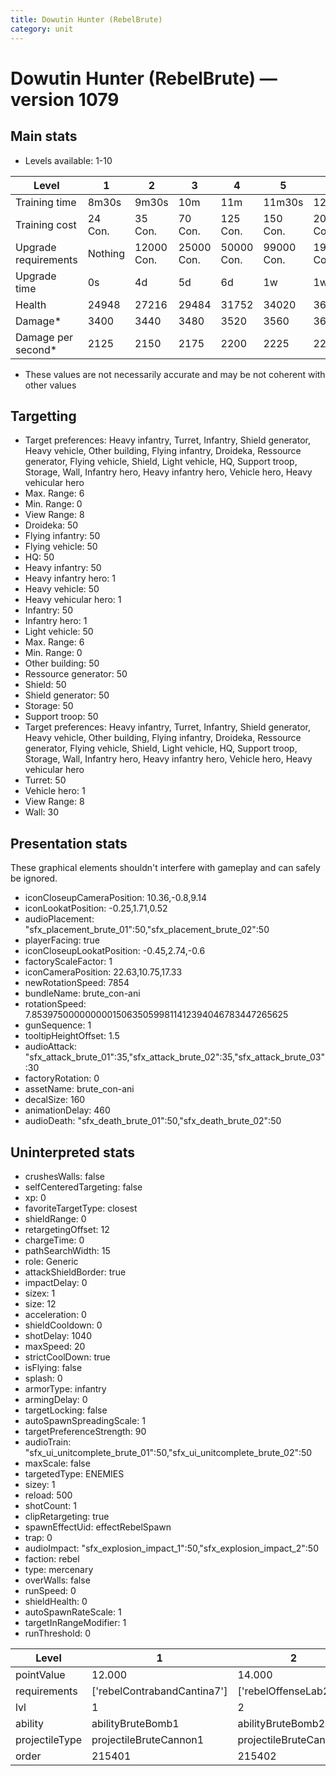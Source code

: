 ```yaml
---
title: Dowutin Hunter (RebelBrute)
category: unit
---
```


# Dowutin Hunter (RebelBrute) — version 1079

## Main stats

  * Levels available: 1-10

|Level               |1      |2         |3         |4         |5         |6          |7          |8          |9          |10         |
|--------------------|-------|----------|----------|----------|----------|-----------|-----------|-----------|-----------|-----------|
|Training time       |8m30s  |9m30s     |10m       |11m       |11m30s    |12m30s     |13m        |13m30s     |14m30s     |15m        |
|Training cost       |24 Con.|35 Con.   |70 Con.   |125 Con.  |150 Con.  |200 Con.   |275 Con.   |400 Con.   |550 Con.   |900 Con.   |
|Upgrade requirements|Nothing|12000 Con.|25000 Con.|50000 Con.|99000 Con.|190000 Con.|250000 Con.|270000 Con.|280000 Con.|285000 Con.|
|Upgrade time        |0s     |4d        |5d        |6d        |1w        |1w1d       |1w2d       |1w3d       |1w4d       |1w5d       |
|Health              |24948  |27216     |29484     |31752     |34020     |36288      |38556      |40824      |43092      |45360      |
|Damage*             |3400   |3440      |3480      |3520      |3560      |3600       |3640       |3680       |3720       |3760       |
|Damage per second*  |2125   |2150      |2175      |2200      |2225      |2250       |2275       |2300       |2325       |2350       |

* These values are not necessarily accurate and may be not coherent with other values

## Targetting

  * Target preferences: Heavy infantry, Turret, Infantry, Shield generator, Heavy vehicle, Other building, Flying infantry, Droideka, Ressource generator, Flying vehicle, Shield, Light vehicle, HQ, Support troop, Storage, Wall, Infantry hero, Heavy infantry hero, Vehicle hero, Heavy vehicular hero
  * Max. Range: 6
  * Min. Range: 0
  * View Range: 8
  * Droideka: 50
  * Flying infantry: 50
  * Flying vehicle: 50
  * HQ: 50
  * Heavy infantry: 50
  * Heavy infantry hero: 1
  * Heavy vehicle: 50
  * Heavy vehicular hero: 1
  * Infantry: 50
  * Infantry hero: 1
  * Light vehicle: 50
  * Max. Range: 6
  * Min. Range: 0
  * Other building: 50
  * Ressource generator: 50
  * Shield: 50
  * Shield generator: 50
  * Storage: 50
  * Support troop: 50
  * Target preferences: Heavy infantry, Turret, Infantry, Shield generator, Heavy vehicle, Other building, Flying infantry, Droideka, Ressource generator, Flying vehicle, Shield, Light vehicle, HQ, Support troop, Storage, Wall, Infantry hero, Heavy infantry hero, Vehicle hero, Heavy vehicular hero
  * Turret: 50
  * Vehicle hero: 1
  * View Range: 8
  * Wall: 30

## Presentation stats

These graphical elements shouldn't interfere with gameplay and can safely be ignored.

  * iconCloseupCameraPosition: 10.36,-0.8,9.14
  * iconLookatPosition: -0.25,1.71,0.52
  * audioPlacement: "sfx_placement_brute_01":50,"sfx_placement_brute_02":50
  * playerFacing: true
  * iconCloseupLookatPosition: -0.45,2.74,-0.6
  * factoryScaleFactor: 1
  * iconCameraPosition: 22.63,10.75,17.33
  * newRotationSpeed: 7854
  * bundleName: brute_con-ani
  * rotationSpeed: 7.8539750000000001506350599811412394046783447265625
  * gunSequence: 1
  * tooltipHeightOffset: 1.5
  * audioAttack: "sfx_attack_brute_01":35,"sfx_attack_brute_02":35,"sfx_attack_brute_03":30
  * factoryRotation: 0
  * assetName: brute_con-ani
  * decalSize: 160
  * animationDelay: 460
  * audioDeath: "sfx_death_brute_01":50,"sfx_death_brute_02":50

## Uninterpreted stats

  * crushesWalls: false
  * selfCenteredTargeting: false
  * xp: 0
  * favoriteTargetType: closest
  * shieldRange: 0
  * retargetingOffset: 12
  * chargeTime: 0
  * pathSearchWidth: 15
  * role: Generic
  * attackShieldBorder: true
  * impactDelay: 0
  * sizex: 1
  * size: 12
  * acceleration: 0
  * shieldCooldown: 0
  * shotDelay: 1040
  * maxSpeed: 20
  * strictCoolDown: true
  * isFlying: false
  * splash: 0
  * armorType: infantry
  * armingDelay: 0
  * targetLocking: false
  * autoSpawnSpreadingScale: 1
  * targetPreferenceStrength: 90
  * audioTrain: "sfx_ui_unitcomplete_brute_01":50,"sfx_ui_unitcomplete_brute_02":50
  * maxScale: false
  * targetedType: ENEMIES
  * sizey: 1
  * reload: 500
  * shotCount: 1
  * clipRetargeting: true
  * spawnEffectUid: effectRebelSpawn
  * trap: 0
  * audioImpact: "sfx_explosion_impact_1":50,"sfx_explosion_impact_2":50
  * faction: rebel
  * type: mercenary
  * overWalls: false
  * runSpeed: 0
  * shieldHealth: 0
  * autoSpawnRateScale: 1
  * targetInRangeModifier: 1
  * runThreshold: 0

|Level         |1                          |2                     |3                     |4                     |5                     |6                     |7                     |8                     |9                     |10                     |
|--------------|---------------------------|----------------------|----------------------|----------------------|----------------------|----------------------|----------------------|----------------------|----------------------|-----------------------|
|pointValue    |12.000                     |14.000                |17.000                |19.000                |22.000                |24.000                |26.000                |29.000                |31.000                |36.000                 |
|requirements  |['rebelContrabandCantina7']|['rebelOffenseLab2']  |['rebelOffenseLab3']  |['rebelOffenseLab4']  |['rebelOffenseLab5']  |['rebelOffenseLab6']  |['rebelOffenseLab7']  |['rebelOffenseLab8']  |['rebelOffenseLab9']  |['rebelOffenseLab10']  |
|lvl           |1                          |2                     |3                     |4                     |5                     |6                     |7                     |8                     |9                     |10                     |
|ability       |abilityBruteBomb1          |abilityBruteBomb2     |abilityBruteBomb3     |abilityBruteBomb4     |abilityBruteBomb5     |abilityBruteBomb6     |abilityBruteBomb7     |abilityBruteBomb8     |abilityBruteBomb9     |abilityBruteBomb10     |
|projectileType|projectileBruteCannon1     |projectileBruteCannon2|projectileBruteCannon3|projectileBruteCannon4|projectileBruteCannon5|projectileBruteCannon6|projectileBruteCannon7|projectileBruteCannon8|projectileBruteCannon9|projectileBruteCannon10|
|order         |215401                     |215402                |215403                |215404                |215405                |215406                |215407                |215408                |215409                |215410                 |

